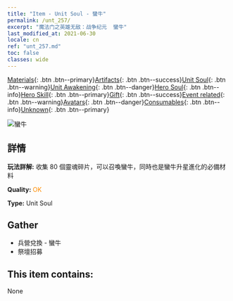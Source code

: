```yaml
---
title: "Item - Unit Soul - 蠻牛"
permalink: /unt_257/
excerpt: "魔法门之英雄无敌：战争纪元  蠻牛"
last_modified_at: 2021-06-30
locale: cn
ref: "unt_257.md"
toc: false
classes: wide
---
```

 [Materials](/ItemsCN/){: .btn .btn--primary}[Artifacts](/ItemsCN/Artifacts/){: .btn .btn--success}[Unit Soul](/ItemsCN/UnitSoul/){: .btn .btn--warning}[Unit Awakening](/ItemsCN/UnitAwakening/){: .btn .btn--danger}[Hero Soul](/ItemsCN/HeroSoul/){: .btn .btn--info}[Hero Skill](/ItemsCN/HeroSkill/){: .btn .btn--primary}[Gift](/ItemsCN/Gift/){: .btn .btn--success}[Event related](/ItemsCN/Events/){: .btn .btn--warning}[Avatars](/ItemsCN/Avatars/){: .btn .btn--danger}[Consumables](/ItemsCN/Consumables/){: .btn .btn--info}[Unknown](/ItemsCN/Unknown/){: .btn .btn--primary}

 ![蠻牛](/images/u/ti_manniu.jpg)

## 詳情
 **玩法詳解:** 收集 80 個靈魂碎片，可以召喚蠻牛，同時也是蠻牛升星進化的必備材料

 **Quality:** <span style="color: #FF8C00">OK</span>

 **Type:** Unit Soul

## Gather

*    兵營兌換 - 蠻牛 
*    祭壇招募 

## This item contains:

  None

